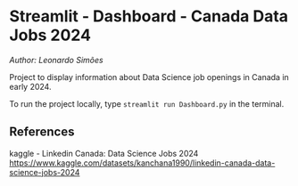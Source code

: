 # Streamlit - Dashboard - Canada Data Jobs 2024
*Author: Leonardo Simões*

Project to display information about Data Science job openings in Canada in early 2024.

To run the project locally, type `streamlit run Dashboard.py` in the terminal.


## References
kaggle - Linkedin Canada: Data Science Jobs 2024
https://www.kaggle.com/datasets/kanchana1990/linkedin-canada-data-science-jobs-2024